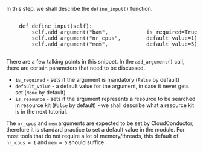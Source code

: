 In this step, we shall describe the `define_input()` function.

<pre class="file" data-filename="Example.py" data-target="append">

	def define_input(self):
		self.add_argument("bam",			is_required=True)
		self.add_argument("nr_cpus",		default_value=1)
		self.add_argument("mem",			default_value=5)

</pre>

There are a few talking points in this snippet. In the `add_argument()` call, there are certain parameters that need to be discussed.

* `is_required` - sets if the argument is mandatory (`False` by default)
* `default_value` - a default value for the argument, in case it never gets set (`None` by default)
* `is_resource` - sets if the argument represents a resource to be searched in resource kit (`False` by default) - we shall describe what a resource kit is in the next tutorial.

The `nr_cpus` and `mem` arguments are expected to be set by CloudConductor, therefore it is standard practice to set a default value in the module. For most tools that do not require a lot of memory/threads, this default of `nr_cpus = 1` and `mem = 5` should suffice.